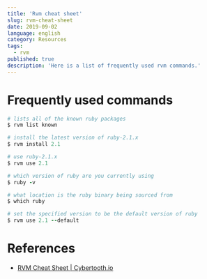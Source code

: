```yaml
---
title: 'Rvm cheat sheet'
slug: rvm-cheat-sheet
date: 2019-09-02
language: english
category: Resources
tags:
  - rvm
published: true
description: 'Here is a list of frequently used rvm commands.'
---
```


# Frequently used commands

```ruby
# lists all of the known ruby packages
$ rvm list known

# install the latest version of ruby-2.1.x
$ rvm install 2.1

# use ruby-2.1.x
$ rvm use 2.1

# which version of ruby are you currently using
$ ruby -v

# what location is the ruby binary being sourced from
$ which ruby

# set the specified version to be the default version of ruby
$ rvm use 2.1 --default
```

# References

- [RVM Cheat Sheet | Cybertooth.io](https://cybertooth.io/blog/2017/08/22/rvm-cheat-sheet.html)
